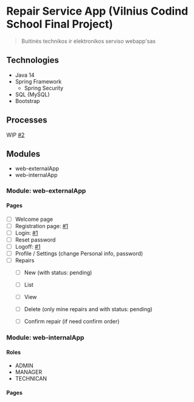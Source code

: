 # Repair Service App (Vilnius Codind School Final Project)
  > Buitinės technikos ir elektronikos serviso webapp'sas

## Technologies
* Java 14
* Spring Framework
  * Spring Security
* SQL (MySQL)
* Bootstrap

## Processes
WIP [#2][i2]

## Modules
* web-externalApp
* web-internalApp


### Module: web-externalApp
#### Pages
* [ ] Welcome page
* [ ] Registration page: [#1][i1]
* [ ] Login: [#1][i1]
* [ ] Reset password
* [ ] Logoff: [#1][i1]
* [ ] Profile / Settings (change Personal info, password)
* [ ] Repairs
  * [ ] New (with status: pending)
  * [ ] List
  * [ ] View
  * [ ] Delete (only mine repairs and with status: pending)
  * [ ] Confirm repair (if need confirm order)


### Module: web-internalApp
#### Roles
* ADMIN
* MANAGER
* TECHNICAN

#### Pages

[i1]: https://github.com/ivanevla/VCS_final-project/pull/1
[i2]: https://github.com/ivanevla/VCS_final-project/issues/2
